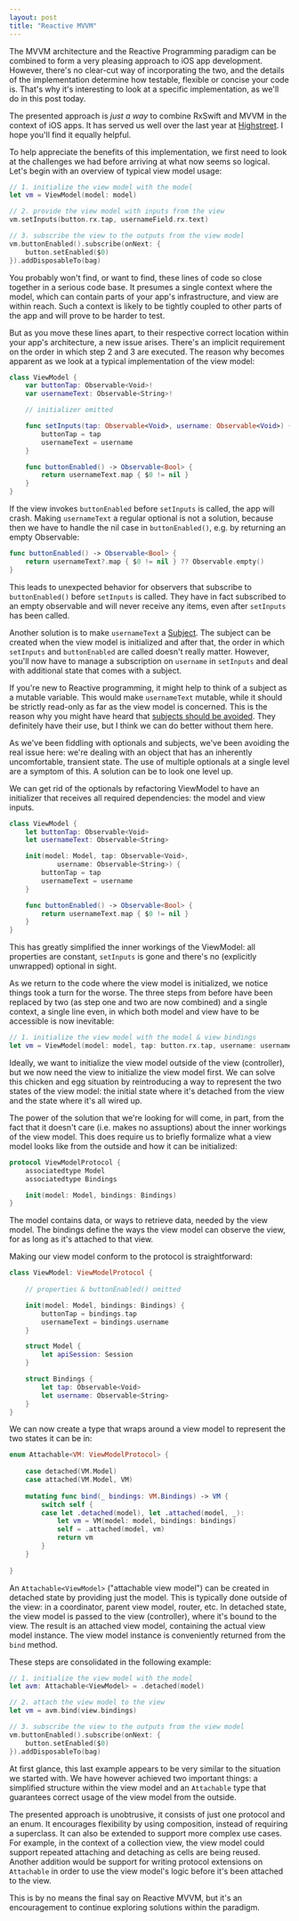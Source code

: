 ```yaml
---
layout: post
title: "Reactive MVVM"
---
```


The MVVM architecture and the Reactive Programming paradigm can be combined to form a very pleasing approach to iOS app development. However, there's no clear-cut way of incorporating the two, and the details of the implementation determine how testable, flexible or concise your code is. That's why it's interesting to look at a specific implementation, as we'll do in this post today.

The presented approach is _just a way_ to combine RxSwift and MVVM in the context of iOS apps. It has served us well over the last year at [Highstreet](http://www.highstreetapp.com). I hope you'll find it equally helpful.

To help appreciate the benefits of this implementation, we first need to look at the challenges we had before arriving at what now seems so logical. Let's begin with an overview of typical view model usage:

```swift
// 1. initialize the view model with the model
let vm = ViewModel(model: model)

// 2. provide the view model with inputs from the view
vm.setInputs(button.rx.tap, usernameField.rx.text)

// 3. subscribe the view to the outputs from the view model
vm.buttonEnabled().subscribe(onNext: {
    button.setEnabled($0)
}).addDisposableTo(bag)
```

You probably won't find, or want to find, these lines of code so close together in a serious code base. It presumes a single context where the model, which can contain parts of your app's infrastructure, and view are within reach. Such a context is likely to be tightly coupled to other parts of the app and will prove to be harder to test.

But as you move these lines apart, to their respective correct location within your app's architecture, a new issue arises. There's an implicit requirement on the order in which step 2 and 3 are executed. The reason why becomes apparent as we look at a typical implementation of the view model:

```swift
class ViewModel {
    var buttonTap: Observable<Void>!
    var usernameText: Observable<String>!

    // initializer omitted

    func setInputs(tap: Observable<Void>, username: Observable<Void>) {
        buttonTap = tap
        usernameText = username
    }

    func buttonEnabled() -> Observable<Bool> {
        return usernameText.map { $0 != nil }
    }
}
```

If the view invokes `buttonEnabled` before `setInputs` is called, the app will crash. Making `usernameText` a regular optional is not a solution, because then we have to handle the nil case in `buttonEnabled()`, e.g. by returning an empty Observable:

```swift
func buttonEnabled() -> Observable<Bool> {
    return usernameText?.map { $0 != nil } ?? Observable.empty()
}
```

This leads to unexpected behavior for observers that subscribe to `buttonEnabled()` before `setInputs` is called. They have in fact subscribed to an empty observable and will never receive any items, even after `setInputs` has been called.

Another solution is to make `usernameText` a [Subject](http://reactivex.io/documentation/subject.html). The subject can be created when the view model is initialized and after that, the order in which `setInputs` and `buttonEnabled` are called doesn't really matter. However, you'll now have to manage a subscription on `username` in `setInputs` and deal with additional state that comes with a subject.

If you're new to Reactive programming, it might help to think of a subject as a mutable variable. This would make `usernameText` mutable, while it should be strictly read-only as far as the view model is concerned. This is the reason why you might have heard that [subjects should be avoided](http://introtorx.com/Content/v1.0.10621.0/18_UsageGuidelines.html). They definitely have their use, but I think we can do better without them here.

As we've been fiddling with optionals and subjects, we've been avoiding the real issue here: we're dealing with an object that has an inherently uncomfortable, transient state. The use of multiple optionals at a single level are a symptom of this. A solution can be to look one level up.

We can get rid of the optionals by refactoring ViewModel to have an initializer that receives all required dependencies: the model and view inputs.

```swift
class ViewModel {
    let buttonTap: Observable<Void>
    let usernameText: Observable<String>

    init(model: Model, tap: Observable<Void>, 
            username: Observable<String>) {
        buttonTap = tap
        usernameText = username
    }

    func buttonEnabled() -> Observable<Bool> {
        return usernameText.map { $0 != nil }
    }
}
```

This has greatly simplified the inner workings of the ViewModel: all properties are constant, `setInputs` is gone and there's no (explicitly unwrapped) optional in sight.

As we return to the code where the view model is initialized, we notice things took a turn for the worse. The three steps from before have been replaced by two (as step one and two are now combined) and a single context, a single line even, in which both model and view have to be accessible is now inevitable:

```swift
// 1. initialize the view model with the model & view bindings
let vm = ViewModel(model: model, tap: button.rx.tap, username: usernameField.rx.text)
```

Ideally, we want to initialize the view model outside of the view (controller), but we now need the view to initialize the view model first. We can solve this chicken and egg situation by reintroducing a way to represent the two states of the view model: the initial state where it's detached from the view and the state where it's all wired up.

The power of the solution that we're looking for will come, in part, from the fact that it doesn't care (i.e. makes no assuptions) about the inner workings of the view model. This does require us to briefly formalize what a view model looks like from the outside and how it can be initialized:

```swift
protocol ViewModelProtocol {
    associatedtype Model
    associatedtype Bindings

    init(model: Model, bindings: Bindings)
}
```

The model contains data, or ways to retrieve data, needed by the view model. The bindings define the ways the view model can observe the view, for as long as it's attached to that view.

Making our view model conform to the protocol is straightforward:

```swift
class ViewModel: ViewModelProtocol {
 
    // properties & buttonEnabled() omitted

    init(model: Model, bindings: Bindings) {
        buttonTap = bindings.tap
        usernameText = bindings.username
    }

    struct Model {
        let apiSession: Session
    }

    struct Bindings {
        let tap: Observable<Void>
        let username: Observable<String>
    }
}
```

We can now create a type that wraps around a view model to represent the two states it can be in:

```swift
enum Attachable<VM: ViewModelProtocol> {
    
    case detached(VM.Model)
    case attached(VM.Model, VM)
    
    mutating func bind(_ bindings: VM.Bindings) -> VM {
        switch self {
        case let .detached(model), let .attached(model, _):
            let vm = VM(model: model, bindings: bindings)
            self = .attached(model, vm)
            return vm
        }
    }
    
}
```

An `Attachable<ViewModel>` ("attachable view model") can be created in detached state by providing just the model. This is typically done outside of the view: in a coordinator, parent view model, router, etc. In detached state, the view model is passed to the view (controller), where it's bound to the view. The result is an attached view model, containing the actual view model instance. The view model instance is conveniently returned from the `bind` method.

These steps are consolidated in the following example:

```swift
// 1. initialize the view model with the model
let avm: Attachable<ViewModel> = .detached(model)

// 2. attach the view model to the view
let vm = avm.bind(view.bindings)

// 3. subscribe the view to the outputs from the view model
vm.buttonEnabled().subscribe(onNext: {
    button.setEnabled($0)
}).addDisposableTo(bag)
```

At first glance, this last example appears to be very similar to the situation we started with. We have however achieved two important things: a simplified structure within the view model and an `Attachable` type that guarantees correct usage of the view model from the outside.

The presented approach is unobtrusive, it consists of just one protocol and an enum. It encourages flexibility by using composition, instead of requiring a superclass. It can also be extended to support more complex use cases. For example, in the context of a collection view, the view model could support repeated attaching and detaching as cells are being reused. Another addition would be support for writing protocol extensions on `Attachable` in order to use the view model's logic before it's been attached to the view.

This is by no means the final say on Reactive MVVM, but it's an encouragement to continue exploring solutions within the paradigm.
